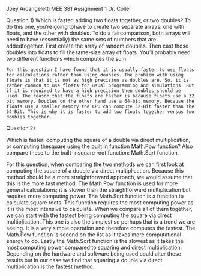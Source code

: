 Joey Arcangeletti 
MEE 381
Assignment 1
Dr. Coller

Question 1) 
Which is faster: adding two floats together, or two doubles? To do this one, you’re going tohave to create two separate arrays: one with floats, and the other with doubles. To do a faircomparison, both arrays will need to have (essentially) the same sets of numbers that are addedtogether. First create the array of random doubles. Then cast those doubles into floats to fill thesame-size array of floats. You’ll probably need two different functions which computes the sum

	For this question I have found that it is usually faster to use floats for calculations rather than using doubles. The problem with using floats is that it is not as high precision as doubles are. So, it is rather common to use floats for usual programming and simulations. But if it is required to have a high precision then doubles should be used. The reason that the floats are faster is because floats use a 32 bit memory. Doubles on the other hand use a 64-bit memory. Because the floats use a smaller memory the CPU can compute 32-Bit faster than the 64-Bit. This is why it is faster to add two floats together versus two doubles together. 

Question 2)

Which is faster: computing the square of a double via direct multiplication, or computing thesquare using the built in function Math.Pow function? Also compare these to the built-insquare root function: Math.Sqrt function.

For this question, when comparing the two methods we can first look at computing the square of a double via direct multiplication. Because this method should be a more straightforward approach, we would assume that this is the more fast method. The Math.Pow function is used for more general calculations; it is slower than the straightforward multiplication but requires more computing power. The Math.Sqrt function is a function to calculate square roots. This function requires the most computing power as it is the most intensive to calculate. When we compare all of them together, we can start with the fastest being computing the square via direct multiplication. This one is also the simplest so perhaps that is a trend we are seeing. It is a very simple operation and therefore computes the fastest. The Math.Pow function is second on the list as it takes more computational energy to do. Lastly the Math.Sqrt function is the slowest as it takes the most computing power compared to squaring and direct multiplication. Depending on the hardware and software being used could alter these results but in our case we find that squaring a double via direct multiplication is the fastest method.  
